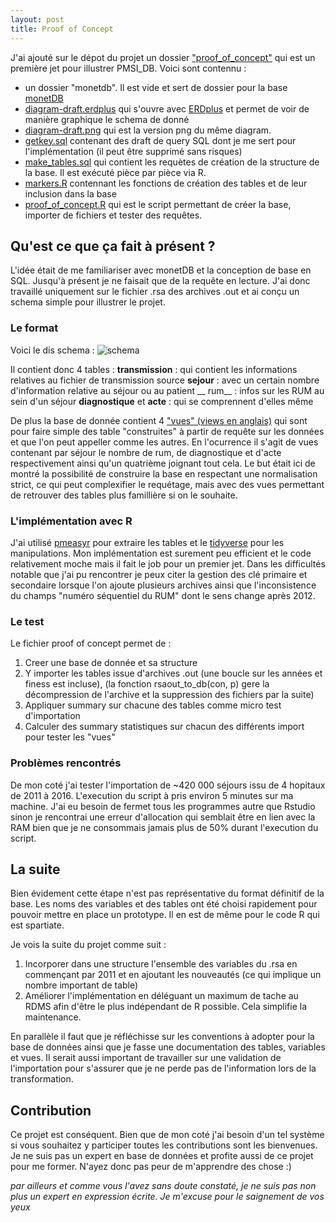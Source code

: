 ```yaml
---
layout: post
title: Proof of Concept
---
```


J'ai ajouté sur le dépot du projet un dossier ["proof_of_concept"](https://github.com/AdrienLeGuillou/PMSI_DB/tree/master/proof_of_concept) qui est un première jet pour illustrer PMSI_DB.
Voici sont contennu :
* un dossier "monetdb". Il est vide et sert de dossier pour la base [monetDB]()
* [diagram-draft.erdplus](https://github.com/AdrienLeGuillou/PMSI_DB/blob/master/proof_of_concept/diagram-draft.erdplus) qui s'ouvre avec [ERDplus](https://erdplus.com/#/standalone) et permet de voir de manière graphique le schema de donné
* [diagram-draft.png](https://github.com/AdrienLeGuillou/PMSI_DB/blob/master/proof_of_concept/diagram-draft.png) qui est la version png du même diagram.
* [getkey.sql](https://github.com/AdrienLeGuillou/PMSI_DB/blob/master/proof_of_concept/getkey.sql) contenant des draft de query SQL dont je me sert pour l'implémentation (il peut être supprimé sans risques)
* [make_tables.sql](https://github.com/AdrienLeGuillou/PMSI_DB/blob/master/proof_of_concept/make_tables.sql) qui contient les requètes de création de la structure de la base. Il est exécuté pièce par pièce via R.
* [markers.R](https://github.com/AdrienLeGuillou/PMSI_DB/blob/master/proof_of_concept/makers.R) contennant les fonctions de création des tables et de leur inclusion dans la base
* [proof_of_concept.R](https://github.com/AdrienLeGuillou/PMSI_DB/blob/master/proof_of_concept/proof_of_concept.R) qui est le script permettant de créer la base, importer de fichiers et tester des requêtes.

## Qu'est ce que ça fait à présent ?
L'idée était de me familiariser avec monetDB et la conception de base en SQL. Jusqu'à présent je ne faisait que de la requête en lecture. J'ai donc travaillé uniquement sur le fichier .rsa des archives .out et ai conçu un schema simple pour illustrer le projet.

### Le format
Voici le dis schema :
![schema](/assets/diagram-draft_poc.png)

Il contient donc 4 tables :
__transmission__ : qui contient les informations relatives au fichier de transmission source
__sejour__ : avec un certain nombre d'information relative au séjour ou au patient
__ rum__ : infos sur les RUM au sein d'un séjour
__diagnostique__ et __acte__ : qui se comprennent d'elles même

De plus la base de donnée contient 4 ["vues" (views en anglais)](https://en.wikipedia.org/wiki/View_(SQL)) qui sont pour faire simple des table "construites" à partir de requête sur les données et que l'on peut appeller comme les autres. En l'ocurrence il s'agit de vues contenant par séjour le nombre de rum, de diagnostique et d'acte respectivement ainsi qu'un quatrième joignant tout cela.
Le but était ici de montré la possibilité de construire la base en respectant une normalisation strict, ce qui peut complexifier le requétage, mais avec des vues permettant de retrouver des tables plus famillière si on le souhaite.

### L'implémentation avec R
J'ai utilisé [pmeasyr](https://github.com/IM-APHP/pmeasyr) pour extraire les tables et le [tidyverse](https://www.tidyverse.org) pour les manipulations. Mon implémentation est surement peu efficient et le code relativement moche mais il fait le job pour un premier jet. Dans les difficultés notable que j'ai pu rencontrer je peux citer la gestion des clé primaire et secondaire lorsque l'on ajoute plusieurs archives ainsi que l'inconsistence du champs "numéro séquentiel du RUM" dont le sens change après 2012.

### Le test
Le fichier proof of concept permet de :
1. Creer une base de donnée et sa structure
2. Y importer les tables issue d'archives .out (une boucle sur les années et finess est incluse), (la fonction rsaout_to_db(con, p) gere la décompression de l'archive et la suppression des fichiers par la suite)
3. Appliquer summary sur chacune des tables comme micro test d'importation
4. Calculer des summary statistiques sur chacun des différents import pour tester les "vues"

### Problèmes rencontrés
De mon coté j'ai tester l'importation de ~420 000 séjours issu de 4 hopitaux de 2011 à 2016. L'execution du script à pris environ 5 minutes sur ma machine. J'ai eu besoin de fermet tous les programmes autre que Rstudio sinon je rencontrai une erreur d'allocation qui semblait être en lien avec la RAM bien que je ne consommais jamais plus de 50% durant l'execution du script.

## La suite
Bien évidement cette étape n'est pas représentative du format définitif de la base. Les noms des variables et des tables ont été choisi rapidement pour pouvoir mettre en place un prototype. Il en est de même pour le code R qui est spartiate.

Je vois la suite du projet comme suit :
1. Incorporer dans une structure l'ensemble des variables du .rsa en commençant par 2011 et en ajoutant les nouveautés (ce qui implique un nombre important de table)
2. Améliorer l'implémentation en déléguant un maximum de tache au RDMS afin d'être le plus indépendant de R possible. Cela simplifie la maintenance.

En parallèle il faut que je réfléchisse sur les conventions à adopter pour la base de données ainsi que je fasse une documentation des tables, variables et vues.
Il serait aussi important de travailler sur une validation de l'importation pour s'assurer que je ne perde pas de l'information lors de la transformation.

## Contribution
Ce projet est conséquent. Bien que de mon coté j'ai besoin d'un tel système si vous souhaitez y participer toutes les contributions sont les bienvenues. Je ne suis pas un expert en base de données et profite aussi de ce projet pour me former. N'ayez donc pas peur de m'apprendre des chose :)

*par ailleurs et comme vous l'avez sans doute constaté, je ne suis pas non plus un expert en expression écrite. Je m'excuse pour le saignement de vos yeux*
